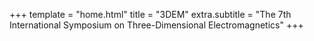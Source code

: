 +++
template = "home.html"
title = "3DEM"
extra.subtitle = "The 7th International Symposium on Three-Dimensional Electromagnetics"
+++
